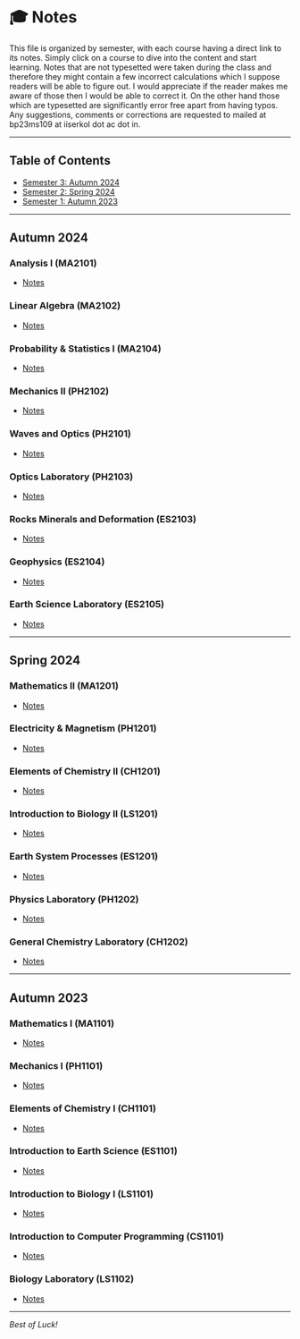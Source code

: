 # 🎓 Notes

This file is organized by semester, with each course having a direct link to its notes. Simply click on a course to dive into the content and start learning. Notes that are not typesetted were taken during the class and therefore they might contain a few incorrect calculations which I suppose readers will be able to figure out. I would appreciate if the reader makes me aware of those then I would be able to correct it. On the other hand those which are typesetted are significantly error free apart from having typos. Any suggestions, comments or corrections are requested to mailed at bp23ms109 at iiserkol dot ac dot in.

---

## Table of Contents

- [Semester 3: Autumn 2024](#autumn-2024)
- [Semester 2: Spring 2024](#spring-2024)
- [Semester 1: Autumn 2023](#autumn-2023)

---

## Autumn 2024

### Analysis I (MA2101)
- [Notes](https://drive.google.com/drive/folders/1m5_ARL8ecJ52x7zaVYvMmheYP8uv3COR)

### Linear Algebra (MA2102)
- [Notes](https://drive.google.com/drive/folders/1Ns-66m5lnFXqliT88A4-hDCQ6dAjqZLJ)

### Probability & Statistics I (MA2104)
- [Notes](https://drive.google.com/drive/folders/1VaF9YpoQ1hbnMks0hiBdUgGjKQFHo-Wa)

### Mechanics II (PH2102)
- [Notes](https://drive.google.com/drive/folders/1Aw5GN5v7mjwCoSBZ6v2Rdd57_lIKZaUA)

### Waves and Optics (PH2101)
- [Notes](https://drive.google.com/drive/folders/1276jVq4zaf8PuWV62qHYS8GkGKUEMycN)

### Optics Laboratory (PH2103)
- [Notes](https://drive.google.com/drive/folders/1W6xm1qizAZsyaA5qDButJZRI7GEH7ZkC)

### Rocks Minerals and Deformation (ES2103)
- [Notes](https://drive.google.com/drive/folders/1RfCXDLgLYNoKAB8mBaQ9xnngb2XDdWWl)

### Geophysics (ES2104)
- [Notes](https://drive.google.com/drive/folders/148YyVu_-A9MxzR6YJyZs1W876_ke69iq)

### Earth Science Laboratory (ES2105)
- [Notes](https://drive.google.com/drive/folders/1YJfhtnoZXeouJV53wXLlItPue3nnONMu)

---

## Spring 2024

### Mathematics II (MA1201)
- [Notes](https://drive.google.com/drive/folders/10cHbWbHLj9m_y8FpXQVgpWIqeBzbc1Xu)

### Electricity & Magnetism (PH1201)
- [Notes](https://drive.google.com/drive/folders/1WRIUW2GOx4vfRcNAaiIiREbdnUq7OGs4)

### Elements of Chemistry II (CH1201)
- [Notes](https://drive.google.com/drive/folders/11n57auoACADCcOXRyTz8xc9omRlCwzbn)

### Introduction to Biology II (LS1201)
- [Notes](https://drive.google.com/drive/folders/1g-Zl0vPAbgAtJEujpqkqYeaoMK7sK9JI)

### Earth System Processes (ES1201)
- [Notes](https://drive.google.com/drive/folders/16BZ08Ks9u6alJurojvarLo59-TxtClKq)

### Physics Laboratory (PH1202)
- [Notes](https://drive.google.com/drive/folders/1ET1N2ypuJ5eQ49ZC4GNow3pedEuiLqtG)

### General Chemistry Laboratory (CH1202)
- [Notes](https://drive.google.com/drive/folders/1gM9KzYv6hGdJdI8K3cYF_edyFqP7tAoY)

---

## Autumn 2023

### Mathematics I (MA1101)
- [Notes](https://drive.google.com/drive/folders/1p9FjYAE3mz1ztGbXZuQh7uhfKM5FocQK)

### Mechanics I (PH1101)
- [Notes](https://drive.google.com/file/d/1iC20Of9U_2WghIA4pWhtpBcjvcZlbFO8/view)

### Elements of Chemistry I (CH1101)
- [Notes](https://drive.google.com/drive/folders/1-TN9xT45rsA_EG162jx7RLCHWNiiRjhY)

### Introduction to Earth Science (ES1101)
- [Notes](https://drive.google.com/drive/folders/1uygYL7FIpQjQb5Zf9PIdkgwxryFYzwE3)

### Introduction to Biology I (LS1101)
- [Notes]()

### Introduction to Computer Programming (CS1101)
- [Notes](https://drive.google.com/drive/folders/1ePit6zFvrVvcex6U2VPjRh7NjSG9rBsr)

### Biology Laboratory (LS1102)
- [Notes](https://drive.google.com/drive/folders/189gixGMcDeCdzRwBVE3YFffqjn9o-TUX)

---

*Best of Luck!*
